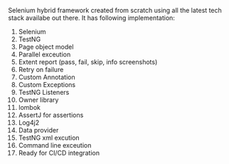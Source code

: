 Selenium hybrid framework created from scratch using all the latest tech stack availabe out there. It has following implementation:

1) Selenium
3) TestNG
4) Page object model
5) Parallel exceution
6) Extent report (pass, fail, skip, info screenshots)
7) Retry on failure
8) Custom Annotation
9) Custom Exceptions
10) TestNG Listeners
11) Owner library
12) lombok 
13) AssertJ for assertions
14) Log4j2
15) Data provider
16) TestNG xml excution
17) Command line exceution 
18) Ready for CI/CD integration
